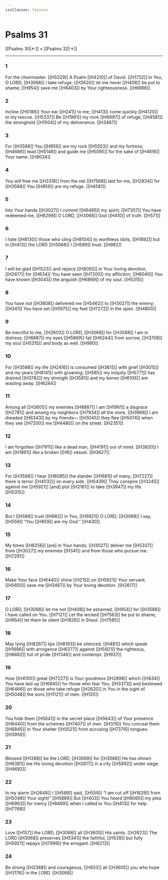 ```yaml
---
cssClasses: lexicon
---
```


# Psalms 31

[[Psalms 30|←]] • [[Psalms 32|→]]

---

### 1
For the choirmaster. [[H5329]] A Psalm [[H4210]] of David. [[H1732]] In You,  O LORD, [[H3068]] I take refuge; [[H2620]] let me never [[H408]] be put to shame; [[H954]] save me [[H6403]] by Your righteousness. [[H6666]]

### 2
Incline [[H5186]] Your ear [[H241]] to me; [[H413]] come quickly [[H4120]] to my rescue. [[H5337]] Be [[H1961]] my  rock [[H6697]] of refuge, [[H4581]] the stronghold [[H1004]] of my deliverance. [[H3467]]

### 3
For [[H3588]] You [[H859]] are my rock [[H5553]] and my fortress; [[H4686]] lead [[H5148]] and guide me [[H5095]] for the sake of [[H4616]] Your name. [[H8034]]

### 4
You will free me [[H3318]] from the net [[H7568]] laid for me, [[H2934]] for [[H3588]] You [[H859]] are my refuge. [[H4581]]

### 5
Into Your hands [[H3027]] I commit [[H6485]] my spirit; [[H7307]] You have redeemed me, [[H6299]] O LORD, [[H3068]] God [[H410]] of truth. [[H571]]

### 6
I hate [[H8130]] those who cling [[H8104]] to worthless idols, [[H1892]] but in [[H413]] the LORD [[H3068]] I [[H589]] trust. [[H982]]

### 7
I will be glad [[H1523]] and rejoice [[H8055]] in Your loving devotion, [[H2617]] for [[H834]] You have seen [[H7200]] my affliction; [[H6040]] You have known [[H3045]] the anguish [[H6869]] of my soul. [[H5315]]

### 8
You have not [[H3808]] delivered me [[H5462]] to [[H3027]] the enemy; [[H341]] You have set [[H5975]] my feet [[H7272]] in the open. [[H4800]]

### 9
Be merciful to me, [[H2603]] O LORD, [[H3068]] for [[H3588]] I am in distress; [[H6887]] my eyes [[H5869]] fail [[H6244]] from sorrow, [[H3708]] my soul [[H5315]] and body as well. [[H990]]

### 10
For [[H3588]] my life [[H2416]] is consumed [[H3615]] with grief [[H3015]] and my years [[H8141]] with groaning; [[H585]] my iniquity [[H5771]] has drained [[H3782]] my strength [[H3581]] and my bones [[H6106]] are wasting away. [[H6244]]

### 11
Among all [[H3605]] my enemies [[H6887]] I am [[H1961]] a disgrace [[H2781]] and among my neighbors [[H7934]] all the more. [[H3966]] I am dreaded [[H6343]] by my friends— [[H3045]] they flee [[H5074]] when they see [[H7200]] me [[H4480]] on the street. [[H2351]]

### 12
I am forgotten [[H7911]] like a dead man, [[H4191]] out of mind. [[H3820]] I am [[H1961]] like a broken [[H6]] vessel. [[H3627]]

### 13
For [[H3588]] I hear [[H8085]] the slander [[H1681]] of many; [[H7227]] there is terror [[H4032]] on every side. [[H5439]] They conspire [[H3245]] against me [[H5921]] [and] plot [[H2161]] to take [[H3947]] my life. [[H5315]]

### 14
But I [[H589]] trust [[H982]] in You, [[H5921]] O LORD; [[H3068]] I say, [[H559]] “You [[H859]] are my God.” [[H430]]

### 15
My times [[H6256]] [are] in Your hands; [[H3027]] deliver me [[H5337]] from [[H3027]] my enemies [[H341]] and from those who pursue me. [[H7291]]

### 16
Make Your face [[H6440]] shine [[H215]] on [[H5921]] Your servant; [[H5650]] save me [[H3467]] by Your loving devotion. [[H2617]]

### 17
O LORD, [[H3068]] let me not [[H408]] be ashamed, [[H954]] for [[H3588]] I have called on You. [[H7121]] Let the wicked [[H7563]] be put to shame; [[H954]] let them lie silent [[H1826]] in Sheol. [[H7585]]

### 18
May lying [[H8267]] lips [[H8193]] be silenced, [[H481]] which speak [[H1696]] with arrogance [[H6277]] against [[H5921]] the righteous, [[H6662]] full of pride [[H1346]] and contempt. [[H937]]

### 19
How [[H4100]] great [[H7227]] is Your goodness [[H2898]] which [[H834]] You have laid up [[H6845]] for those who fear You, [[H3373]] and bestowed [[H6466]] on those who take refuge [[H2620]] in You  in the sight of [[H5048]] the sons [[H1121]] of men. [[H120]]

### 20
You hide them [[H5641]] in the secret place [[H5643]] of Your presence [[H6440]] from the schemes [[H7407]] of men. [[H376]] You conceal them [[H6845]] in Your shelter [[H5521]] from accusing [[H7379]] tongues. [[H3956]]

### 21
Blessed [[H1288]] be the LORD, [[H3069]] for [[H3588]] He has shown [[H6381]] me  His loving devotion [[H2617]] in a city [[H5892]] under siege. [[H4692]]

### 22
In my alarm [[H2648]] I [[H589]] said, [[H559]] “I am cut off [[H1629]] from [[H5048]] Your sight!” [[H5869]] But [[H403]] You heard [[H8085]] my plea [[H6963]] for mercy [[H8469]] when I called to You [[H413]] for help. [[H7768]]

### 23
Love [[H157]] the LORD, [[H3068]] all [[H3605]] His saints. [[H2623]] The LORD [[H3068]] preserves [[H5341]] the faithful, [[H539]] but fully [[H5921]] repays [[H7999]] the arrogant. [[H6213]]

### 24
Be strong [[H2388]] and courageous, [[H553]] all [[H3605]] you who hope [[H3176]] in the LORD. [[H3068]]

